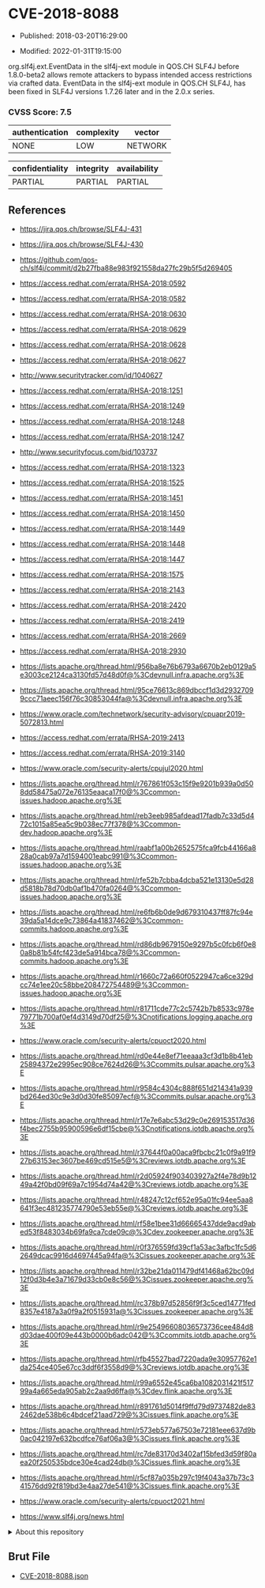 # CVE-2018-8088

- Published: 2018-03-20T16:29:00

- Modified: 2022-01-31T19:15:00

org.slf4j.ext.EventData in the slf4j-ext module in QOS.CH SLF4J before 1.8.0-beta2 allows remote attackers to bypass intended access restrictions via crafted data. EventData in the slf4j-ext module in QOS.CH SLF4J, has been fixed in SLF4J versions 1.7.26 later and in the 2.0.x series.

### CVSS Score: **7.5**

| authentication | complexity | vector |
| --- | --- | --- |
| NONE | LOW | NETWORK |

| confidentiality | integrity | availability |
| --- | --- | --- |
| PARTIAL | PARTIAL | PARTIAL |

## References

* https://jira.qos.ch/browse/SLF4J-431

* https://jira.qos.ch/browse/SLF4J-430

* https://github.com/qos-ch/slf4j/commit/d2b27fba88e983f921558da27fc29b5f5d269405

* https://access.redhat.com/errata/RHSA-2018:0592

* https://access.redhat.com/errata/RHSA-2018:0582

* https://access.redhat.com/errata/RHSA-2018:0630

* https://access.redhat.com/errata/RHSA-2018:0629

* https://access.redhat.com/errata/RHSA-2018:0628

* https://access.redhat.com/errata/RHSA-2018:0627

* http://www.securitytracker.com/id/1040627

* https://access.redhat.com/errata/RHSA-2018:1251

* https://access.redhat.com/errata/RHSA-2018:1249

* https://access.redhat.com/errata/RHSA-2018:1248

* https://access.redhat.com/errata/RHSA-2018:1247

* http://www.securityfocus.com/bid/103737

* https://access.redhat.com/errata/RHSA-2018:1323

* https://access.redhat.com/errata/RHSA-2018:1525

* https://access.redhat.com/errata/RHSA-2018:1451

* https://access.redhat.com/errata/RHSA-2018:1450

* https://access.redhat.com/errata/RHSA-2018:1449

* https://access.redhat.com/errata/RHSA-2018:1448

* https://access.redhat.com/errata/RHSA-2018:1447

* https://access.redhat.com/errata/RHSA-2018:1575

* https://access.redhat.com/errata/RHSA-2018:2143

* https://access.redhat.com/errata/RHSA-2018:2420

* https://access.redhat.com/errata/RHSA-2018:2419

* https://access.redhat.com/errata/RHSA-2018:2669

* https://access.redhat.com/errata/RHSA-2018:2930

* https://lists.apache.org/thread.html/956ba8e76b6793a6670b2eb0129a5e3003ce2124ca3130fd57d48d0f@%3Cdevnull.infra.apache.org%3E

* https://lists.apache.org/thread.html/95ce76613c869dbccf1d3d29327099ccc71aeec156f76c30853044fa@%3Cdevnull.infra.apache.org%3E

* https://www.oracle.com/technetwork/security-advisory/cpuapr2019-5072813.html

* https://access.redhat.com/errata/RHSA-2019:2413

* https://access.redhat.com/errata/RHSA-2019:3140

* https://www.oracle.com/security-alerts/cpujul2020.html

* https://lists.apache.org/thread.html/r767861f053c15f9e9201b939a0d508dd58475a072e76135eaaca17f0@%3Ccommon-issues.hadoop.apache.org%3E

* https://lists.apache.org/thread.html/reb3eeb985afdead17fadb7c33d5d472c1015a85ea5c9b038ec77f378@%3Ccommon-dev.hadoop.apache.org%3E

* https://lists.apache.org/thread.html/raabf1a00b2652575fca9fcb44166a828a0cab97a7d1594001eabc991@%3Ccommon-issues.hadoop.apache.org%3E

* https://lists.apache.org/thread.html/rfe52b7cbba4dcba521e13130e5d28d5818b78d70db0af1b470fa0264@%3Ccommon-issues.hadoop.apache.org%3E

* https://lists.apache.org/thread.html/re6fb6b0de9d679310437ff87fc94e39da5a14dce9c73864a41837462@%3Ccommon-commits.hadoop.apache.org%3E

* https://lists.apache.org/thread.html/rd86db9679150e9297b5c0fcb6f0e80a8b81b54fcf423de5a914bca78@%3Ccommon-commits.hadoop.apache.org%3E

* https://lists.apache.org/thread.html/r1660c72a660f0522947ca6ce329dcc74e1ee20c58bbe208472754489@%3Ccommon-issues.hadoop.apache.org%3E

* https://lists.apache.org/thread.html/r81711cde77c2c5742b7b8533c978e79771b700af0ef4d3149d70df25@%3Cnotifications.logging.apache.org%3E

* https://www.oracle.com/security-alerts/cpuoct2020.html

* https://lists.apache.org/thread.html/rd0e44e8ef71eeaaa3cf3d1b8b41eb25894372e2995ec908ce7624d26@%3Ccommits.pulsar.apache.org%3E

* https://lists.apache.org/thread.html/r9584c4304c888f651d214341a939bd264ed30c9e3d0d30fe85097ecf@%3Ccommits.pulsar.apache.org%3E

* https://lists.apache.org/thread.html/r17e7e6abc53d29c0e269153517d36f4bec2755b95900596e6df15cbe@%3Cnotifications.iotdb.apache.org%3E

* https://lists.apache.org/thread.html/r37644f0a00aca9fbcbc21c0f9a91f927b63153ec3607be469cd515e5@%3Creviews.iotdb.apache.org%3E

* https://lists.apache.org/thread.html/r2d05924f903403927a2f4e78d9b1249a42f0bd09f69a7c1954d74a42@%3Creviews.iotdb.apache.org%3E

* https://lists.apache.org/thread.html/r48247c12cf652e95a01fc94ee5aa8641f3ec481235774790e53eb55e@%3Creviews.iotdb.apache.org%3E

* https://lists.apache.org/thread.html/rf58e1bee31d66665437dde9acd9abed53f8483034b69fa9ca7cde09c@%3Cdev.zookeeper.apache.org%3E

* https://lists.apache.org/thread.html/r0f376559fd39cf1a53ac3afbc1fc5d62649dcac9916d4697445a94fa@%3Cissues.zookeeper.apache.org%3E

* https://lists.apache.org/thread.html/r32be21da011479df41468a62bc09d12f0d3b4e3a71679d33cb0e8c56@%3Cissues.zookeeper.apache.org%3E

* https://lists.apache.org/thread.html/rc378b97d52856f9f3c5ced14771fed8357e4187a3a0f9a2f0515931a@%3Cissues.zookeeper.apache.org%3E

* https://lists.apache.org/thread.html/r9e25496608036573736cee484d8d03dae400f09e443b0000b6adc042@%3Ccommits.iotdb.apache.org%3E

* https://lists.apache.org/thread.html/rfb45527bad7220ada9e30957762e1da254ce405e67cc3ddf6f3558d9@%3Creviews.iotdb.apache.org%3E

* https://lists.apache.org/thread.html/r99a6552e45ca6ba1082031421f51799a4a665eda905ab2c2aa9d6ffa@%3Cdev.flink.apache.org%3E

* https://lists.apache.org/thread.html/r891761d5014f9ffd79d9737482de832462de538b6c4bdcef21aad729@%3Cissues.flink.apache.org%3E

* https://lists.apache.org/thread.html/r573eb577a67503e72181eee637d9b0ac042197e632bcdfce76af06a3@%3Cissues.flink.apache.org%3E

* https://lists.apache.org/thread.html/rc7de83170d3402af15bfed3d59f80aea20f250535bdce30e4cad24db@%3Cissues.flink.apache.org%3E

* https://lists.apache.org/thread.html/r5cf87a035b297c19f4043a37b73c341576dd92f819bd3e4aa27de541@%3Cissues.flink.apache.org%3E

* https://www.oracle.com/security-alerts/cpuoct2021.html

* https://www.slf4j.org/news.html

<details>
<summary>About this repository</summary> 

  This repository is part of the project [Live Hack CVE](https://github.com/Live-Hack-CVE). Main website can be found [www.live-hack.org](https://www.live-hack.org) 
  
  Made by [Sn0wAlice](https://github.com/Sn0wAlice) for the people that care about security and need to have a feed of the latest CVEs. Hope you enjoy it, don't forget to star the repo and follow me on [Twitter](https://twitter.com/Sn0wAlice) and [Github](https://github.com/Sn0wAlice). And that is my [personnal website](https://www.alice-snow.me/)

  - [Home Page](https://github.com/Live-Hack-CVE)
  - [Framework](https://github.com/Live-Hack-CVE/cve-framework)
  - [CVE database](https://github.com/Live-Hack-CVE/full_database)
  - [Changelog](https://github.com/Live-Hack-CVE/Changelog)
</details>

## Brut File

* [CVE-2018-8088.json](https://raw.githubusercontent.com/Live-Hack-CVE/full_database/main/cves/2018/CVE-2018-8088.json)

